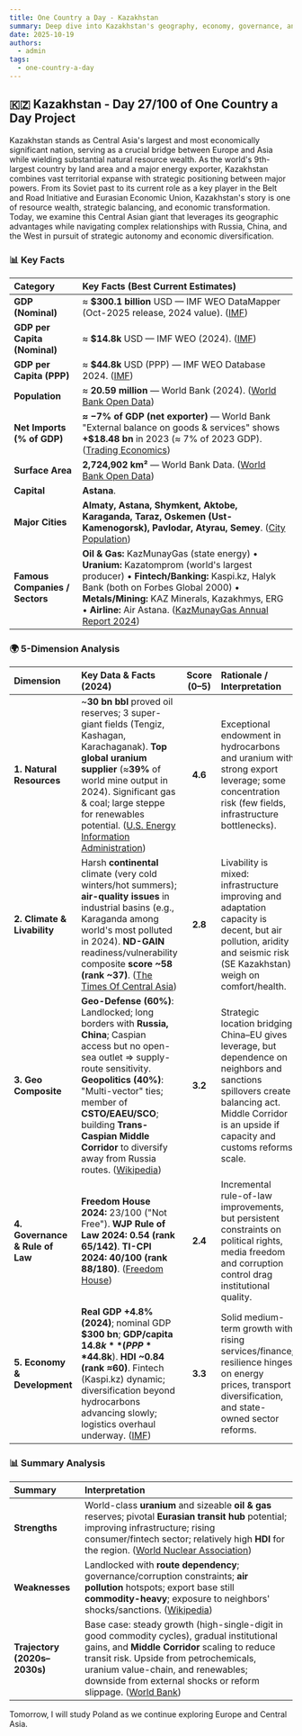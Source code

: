 ```yaml
---
title: One Country a Day - Kazakhstan
summary: Deep dive into Kazakhstan's geography, economy, governance, and strategic position using the 5-dimension framework
date: 2025-10-19
authors:
  - admin
tags:
  - one-country-a-day
---
```


## 🇰🇿 Kazakhstan - Day 27/100 of One Country a Day Project

Kazakhstan stands as Central Asia's largest and most economically significant nation, serving as a crucial bridge between Europe and Asia while wielding substantial natural resource wealth. As the world's 9th-largest country by land area and a major energy exporter, Kazakhstan combines vast territorial expanse with strategic positioning between major powers. From its Soviet past to its current role as a key player in the Belt and Road Initiative and Eurasian Economic Union, Kazakhstan's story is one of resource wealth, strategic balancing, and economic transformation. Today, we examine this Central Asian giant that leverages its geographic advantages while navigating complex relationships with Russia, China, and the West in pursuit of strategic autonomy and economic diversification.

### 📊 Key Facts

| **Category**                   | **Key Facts (Best Current Estimates)**                                                                                                                                                                                                                                                      |
| :----------------------------- | :------------------------------------------------------------------------------------------------------------------------------------------------------------------------------------------------------------------------------------------------------------------------------------------ |
| **GDP (Nominal)**              | ≈ **$300.1 billion** USD — IMF WEO DataMapper (Oct-2025 release, 2024 value). ([IMF][1])                                                                                                                                                                                                    |
| **GDP per Capita (Nominal)**   | ≈ **$14.8k** USD — IMF WEO (2024). ([IMF][2])                                                                                                                                                                                                                                               |
| **GDP per Capita (PPP)**       | ≈ **$44.8k** USD (PPP) — IMF WEO Database 2024. ([IMF][3])                                                                                                                                                                                                                                  |
| **Population**                 | ≈ **20.59 million** — World Bank (2024). ([World Bank Open Data][4])                                                                                                                                                                                                                        |
| **Net Imports (% of GDP)**     | **≈ −7% of GDP (net exporter)** — World Bank "External balance on goods & services" shows **+$18.48 bn** in 2023 (≈ 7% of 2023 GDP). ([Trading Economics][5])                                                                                                                               |
| **Surface Area**               | **2,724,902 km²** — World Bank Data. ([World Bank Open Data][6])                                                                                                                                                                                                                            |
| **Capital**                    | **Astana**.                                                                                                                                                                                                                                                                                 |
| **Major Cities**               | **Almaty, Astana, Shymkent, Aktobe, Karaganda, Taraz, Oskemen (Ust-Kamenogorsk), Pavlodar, Atyrau, Semey**. ([City Population][7])                                                                                                                                                          |
| **Famous Companies / Sectors** | **Oil & Gas:** KazMunayGas (state energy) • **Uranium:** Kazatomprom (world's largest producer) • **Fintech/Banking:** Kaspi.kz, Halyk Bank (both on Forbes Global 2000) • **Metals/Mining:** KAZ Minerals, Kazakhmys, ERG • **Airline:** Air Astana. ([KazMunayGas Annual Report 2024][8]) |

[1]: https://www.imf.org/external/datamapper/profile/KAZ/WEO?utm_source=chatgpt.com "Kazakhstan"
[2]: https://www.imf.org/external/datamapper/NGDPDPC%40WEO?utm_source=chatgpt.com "World Economic Outlook (April 2025) - GDP per capita ..."
[3]: https://www.imf.org/external/datamapper/PPPPC%40WEO?utm_source=chatgpt.com "GDP per capita, current prices"
[4]: https://data.worldbank.org/country/kazakhstan?utm_source=chatgpt.com "Kazakhstan | Data"
[5]: https://tradingeconomics.com/kazakhstan/external-balance-on-goods-and-services-us-dollar-wb-data.html?utm_source=chatgpt.com "Kazakhstan - External Balance On Goods And Services"
[6]: https://data.worldbank.org/indicator/AG.SRF.TOTL.K2?utm_source=chatgpt.com "Surface area (sq. km) | Data"
[7]: https://www.citypopulation.de/en/kazakhstan/cities/?utm_source=chatgpt.com "Kazakhstan: Regions, Major Cities & Settlements"
[8]: https://ar2024.kmg.kz/en?utm_source=chatgpt.com "KazMunayGas 2024 Annual Report"

### 🌍 5-Dimension Analysis

| **Dimension**                   | **Key Data & Facts (2024)**                                                                                                                                                                                                                                                                                          | **Score (0–5)** | **Rationale / Interpretation**                                                                                                                                                                      |
| :------------------------------ | :------------------------------------------------------------------------------------------------------------------------------------------------------------------------------------------------------------------------------------------------------------------------------------------------------------------- | :-------------: | :-------------------------------------------------------------------------------------------------------------------------------------------------------------------------------------------------- |
| **1. Natural Resources**        | ~**30 bn bbl** proved oil reserves; 3 super-giant fields (Tengiz, Kashagan, Karachaganak). **Top global uranium supplier** (≈**39%** of world mine output in 2024). Significant gas & coal; large steppe for renewables potential. ([U.S. Energy Information Administration][1])                                     |     **4.6**     | Exceptional endowment in hydrocarbons and uranium with strong export leverage; some concentration risk (few fields, infrastructure bottlenecks).                                                    |
| **2. Climate & Livability**     | Harsh **continental** climate (very cold winters/hot summers); **air-quality issues** in industrial basins (e.g., Karaganda among world's most polluted in 2024). **ND-GAIN** readiness/vulnerability composite **score ~58 (rank ~37)**. ([The Times Of Central Asia][2])                                           |     **2.8**     | Livability is mixed: infrastructure improving and adaptation capacity is decent, but air pollution, aridity and seismic risk (SE Kazakhstan) weigh on comfort/health.                               |
| **3. Geo Composite**            | **Geo-Defense (60%)**: Landlocked; long borders with **Russia, China**; Caspian access but no open-sea outlet ⇒ supply-route sensitivity. **Geopolitics (40%)**: "Multi-vector" ties; member of **CSTO/EAEU/SCO**; building **Trans-Caspian Middle Corridor** to diversify away from Russia routes. ([Wikipedia][3]) |     **3.2**     | Strategic location bridging China–EU gives leverage, but dependence on neighbors and sanctions spillovers create balancing act. Middle Corridor is an upside if capacity and customs reforms scale. |
| **4. Governance & Rule of Law** | **Freedom House 2024:** 23/100 ("Not Free"). **WJP Rule of Law 2024:** **0.54 (rank 65/142)**. **TI-CPI 2024:** **40/100 (rank 88/180)**. ([Freedom House][4])                                                                                                                                                       |     **2.4**     | Incremental rule-of-law improvements, but persistent constraints on political rights, media freedom and corruption control drag institutional quality.                                              |
| **5. Economy & Development**    | **Real GDP +4.8% (2024)**; nominal GDP **$300 bn**; **GDP/capita $14.8k** (PPP **$44.8k**). **HDI ~0.84 (rank ≈60)**. Fintech (Kaspi.kz) dynamic; diversification beyond hydrocarbons advancing slowly; logistics overhaul underway. ([IMF][5])                                                                      |     **3.3**     | Solid medium-term growth with rising services/finance; resilience hinges on energy prices, transport diversification, and state-owned sector reforms.                                               |

[1]: https://www.eia.gov/international/analysis/regions-of-interest/Caspian_Sea?utm_source=chatgpt.com "Caspian Sea regional energy analysis"
[2]: https://timesca.com/kazakhstans-karaganda-among-worlds-most-polluted-cities-as-central-asia-struggles-with-air-quality/?utm_source=chatgpt.com "Kazakhstan's Karaganda Among World's Most Polluted ..."
[3]: https://en.wikipedia.org/wiki/Collective_Security_Treaty_Organization?utm_source=chatgpt.com "Collective Security Treaty Organization"
[4]: https://freedomhouse.org/country/kazakhstan/freedom-world/2024?utm_source=chatgpt.com "Kazakhstan: Freedom in the World 2024 Country Report"
[5]: https://www.imf.org/external/datamapper/profile/KAZ/WEO?utm_source=chatgpt.com "Kazakhstan"

### 📊 Summary Analysis

| **Summary**                  | **Interpretation**                                                                                                                                                                                                                                                                               |
| :--------------------------- | :----------------------------------------------------------------------------------------------------------------------------------------------------------------------------------------------------------------------------------------------------------------------------------------------- |
| **Strengths**                | World-class **uranium** and sizeable **oil & gas** reserves; pivotal **Eurasian transit hub** potential; improving infrastructure; rising consumer/fintech sector; relatively high **HDI** for the region. ([World Nuclear Association][1])                                                      |
| **Weaknesses**               | Landlocked with **route dependency**; governance/corruption constraints; **air pollution** hotspots; export base still **commodity-heavy**; exposure to neighbors' shocks/sanctions. ([Wikipedia][2])                                                                                            |
| **Trajectory (2020s–2030s)** | Base case: steady growth (high-single-digit in good commodity cycles), gradual institutional gains, and **Middle Corridor** scaling to reduce transit risk. Upside from petrochemicals, uranium value-chain, and renewables; downside from external shocks or reform slippage. ([World Bank][3]) |

[1]: https://world-nuclear.org/information-library/nuclear-fuel-cycle/mining-of-uranium/world-uranium-mining-production?utm_source=chatgpt.com "World Uranium Mining Production"
[2]: https://en.wikipedia.org/wiki/Collective_Security_Treaty_Organization?utm_source=chatgpt.com "Collective Security Treaty Organization"
[3]: https://www.worldbank.org/en/country/kazakhstan/overview?utm_source=chatgpt.com "Kazakhstan Overview: Development news, research, data"

Tomorrow, I will study Poland as we continue exploring Europe and Central Asia.
